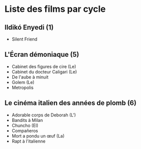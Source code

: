 # Liste des films par cycle

## Ildikó Enyedi (1)

  * Silent Friend

## L'Écran démoniaque (5)

  * Cabinet des figures de cire (Le)  
  * Cabinet du docteur Caligari (Le)  
  * De l'aube à minuit  
  * Golem (Le)  
  * Metropolis

## Le cinéma italien des années de plomb (6)

  * Adorable corps de Deborah (L')  
  * Bandits à Milan  
  * Chuncho (El)  
  * Compañeros  
  * Mort a pondu un œuf (La)  
  * Rapt à l'italienne  
